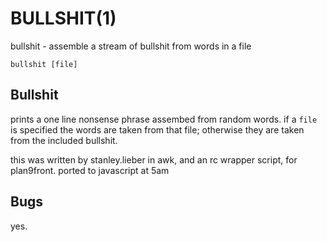 # BULLSHIT(1)

bullshit - assemble a stream of bullshit from words in a file

`bullshit [file]`

## Bullshit

prints a one line nonsense phrase assembed from random words.
if a `file` is specified the words are taken from that file;
otherwise they are taken from the included bullshit.

this was written by stanley.lieber in awk, and an rc wrapper
script, for plan9front. ported to javascript at 5am

## Bugs
yes.
